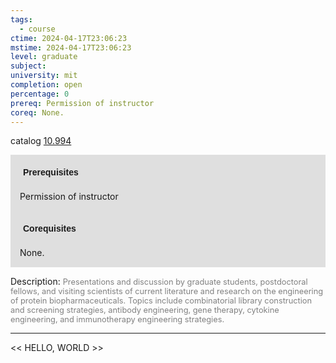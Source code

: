 ```yaml
---
tags:
  - course
ctime: 2024-04-17T23:06:23
mstime: 2024-04-17T23:06:23
level: graduate
subject: 
university: mit
completion: open
percentage: 0
prereq: Permission of instructor
coreq: None.
---
```


catalog [10.994](http://student.mit.edu/catalog/m10b.html#10.994)

<span style="display: block; padding: 15px; background-color: rgb(100, 100, 100, 0.2);"><font id="m_prereq474_0" style="display: block; font-family: Arial, sans-serif; font-weight: bold; padding: 5px">Prerequisites</font><br><span id="prereq474_0">Permission of instructor</span></span>
<span style="display: block; padding: 15px; background-color: rgb(100, 100, 100, 0.2);"><font id="m_coreq474_0" style="display: block; font-family: Arial, sans-serif; font-weight: bold; padding: 5px">Corequisites</font><br><span id="coreq474_0">None.</span></span>

<font style="">Description:</font>
<font style="color: grey; font-size: 0.8rem;">Presentations and discussion by graduate students, postdoctoral fellows, and visiting scientists of current literature and research on the engineering of protein biopharmaceuticals. Topics include combinatorial library construction and screening strategies, antibody engineering, gene therapy, cytokine engineering, and immunotherapy engineering strategies.</font>



---

<< HELLO, WORLD >>
